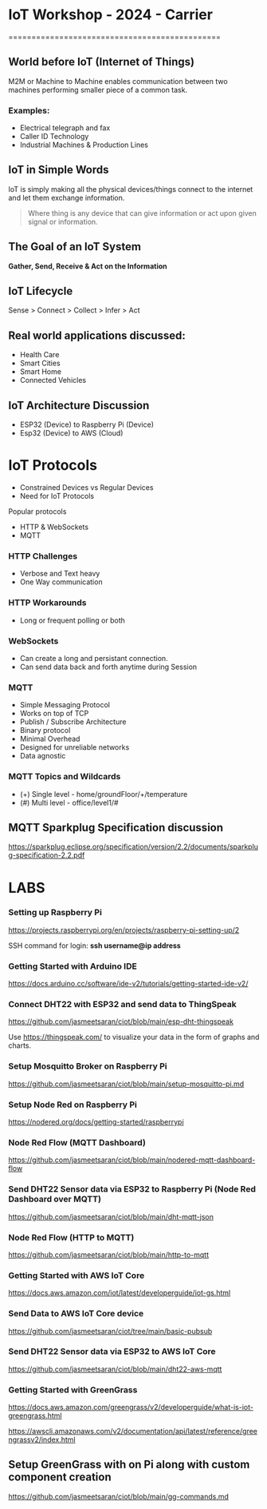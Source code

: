 # IoT Workshop - 2024 - Carrier
==============================================

## World before IoT (Internet of Things)
M2M or Machine to Machine enables communication between two machines performing smaller piece of a common task.

### Examples:
- Electrical telegraph and fax
- Caller ID Technology
- Industrial Machines & Production Lines

## IoT in Simple Words
IoT is simply making all the physical devices/things connect to the internet and let them exchange information.

> Where thing is any device that can give information or act upon given signal or information.

## The Goal of an IoT System

**Gather, Send, Receive & Act on the Information**

## IoT Lifecycle
Sense > Connect > Collect > Infer > Act

## Real world applications discussed:
 - Health Care
 - Smart Cities
 - Smart Home
 - Connected Vehicles

## IoT Architecture Discussion
 - ESP32 (Device) to Raspberry Pi (Device)
 - Esp32 (Device) to AWS (Cloud)


# IoT Protocols

- Constrained Devices vs Regular Devices
- Need for IoT Protocols

Popular protocols
- HTTP & WebSockets
- MQTT

### HTTP Challenges
- Verbose and Text heavy
- One Way communication

### HTTP Workarounds
- Long or frequent polling or both

### WebSockets
- Can create a long and persistant connection.
- Can send data back and forth anytime during Session

### MQTT
- Simple Messaging Protocol
- Works on top of TCP
- Publish / Subscribe Architecture
- Binary protocol
- Minimal Overhead
- Designed for unreliable networks
- Data agnostic

### MQTT Topics and Wildcards
- (+) Single level - home/groundFloor/+/temperature
- (#) Multi level -  office/level1/#

## MQTT Sparkplug Specification discussion
https://sparkplug.eclipse.org/specification/version/2.2/documents/sparkplug-specification-2.2.pdf

# LABS

### Setting up Raspberry Pi
https://projects.raspberrypi.org/en/projects/raspberry-pi-setting-up/2

SSH command for login: **ssh username@ip address**

### Getting Started with Arduino IDE
https://docs.arduino.cc/software/ide-v2/tutorials/getting-started-ide-v2/

### Connect DHT22 with ESP32 and send data to ThingSpeak
https://github.com/jasmeetsaran/ciot/blob/main/esp-dht-thingspeak

Use https://thingspeak.com/ to visualize your data in the form of graphs and charts.

### Setup Mosquitto Broker on Raspberry Pi
https://github.com/jasmeetsaran/ciot/blob/main/setup-mosquitto-pi.md

### Setup Node Red on Raspberry Pi
https://nodered.org/docs/getting-started/raspberrypi

### Node Red Flow (MQTT Dashboard)
https://github.com/jasmeetsaran/ciot/blob/main/nodered-mqtt-dashboard-flow

### Send DHT22 Sensor data via ESP32 to Raspberry Pi (Node Red Dashboard over MQTT)
https://github.com/jasmeetsaran/ciot/blob/main/dht-mqtt-json 

### Node Red Flow (HTTP to MQTT)
https://github.com/jasmeetsaran/ciot/blob/main/http-to-mqtt

### Getting Started with AWS IoT Core
https://docs.aws.amazon.com/iot/latest/developerguide/iot-gs.html

### Send Data to AWS IoT Core device
https://github.com/jasmeetsaran/ciot/tree/main/basic-pubsub

### Send DHT22 Sensor data via ESP32 to AWS IoT Core
https://github.com/jasmeetsaran/ciot/blob/main/dht22-aws-mqtt

### Getting Started with GreenGrass
https://docs.aws.amazon.com/greengrass/v2/developerguide/what-is-iot-greengrass.html

https://awscli.amazonaws.com/v2/documentation/api/latest/reference/greengrassv2/index.html

## Setup GreenGrass with on Pi along with custom component creation
https://github.com/jasmeetsaran/ciot/blob/main/gg-commands.md
